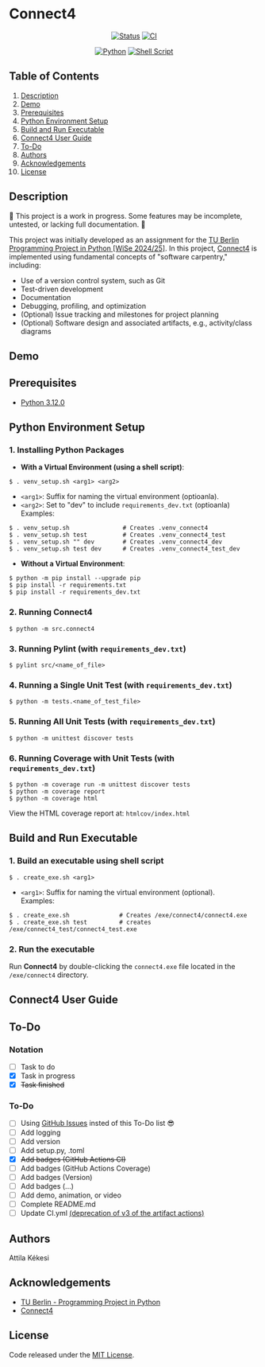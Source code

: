 # Connect4
<div align="center">

   [![Status](https://img.shields.io/badge/Status-in_progress-yellow.svg)](https://github.com/akekesi/connect4?tab=readme-ov-file#description)
   [![CI](https://github.com/akekesi/connect4/actions/workflows/ci.yml/badge.svg)](https://github.com/akekesi/connect4/actions)
</div>

<div align="center">

   [![Python](https://img.shields.io/badge/Python-3.12.0-blue)](https://www.python.org/downloads/release/python-3120/)
   [![Shell Script](https://img.shields.io/badge/Shell_Script-✔-blue)](https://en.wikipedia.org/wiki/Shell_script)
</div>

<!-- <p align="center">
   <a href="#demo" title="Click to view full-size GIF in Demo section">
      <img src="gif/connec4_demo.gif" alt="connec4_demo_gif">
  </a>
</p> -->

## Table of Contents
1. [Description](#description)
1. [Demo](#demo)
1. [Prerequisites](#prerequisites)
1. [Python Environment Setup](#python-environment-setup)
1. [Build and Run Executable](#build-and-run-executable)
1. [Connect4 User Guide](#connect4-user-guide)
1. [To-Do](#to-do)
1. [Authors](#authors)
1. [Acknowledgements](#acknowledgements)
1. [License](#license)

## Description
🚧 This project is a work in progress. Some features may be incomplete, untested, or lacking full documentation. 🚧  

This project was initially developed as an assignment for the [TU Berlin Programming Project in Python [WiSe 2024/25]](https://isis.tu-berlin.de/course/view.php?id=40758). In this project, [Connect4](https://en.wikipedia.org/wiki/Connect_Four) is implemented using fundamental concepts of "software carpentry," including:
- Use of a version control system, such as Git
- Test-driven development
- Documentation
- Debugging, profiling, and optimization
- (Optional) Issue tracking and milestones for project planning
- (Optional) Software design and associated artifacts, e.g., activity/class diagrams


## Demo
<!-- <p align="center">
  <img src="gif/connect4_demo_gif" alt="connect4_demo_gif">
</p> -->

## Prerequisites
- [Python 3.12.0](https://www.python.org/downloads/release/python-3120/)

## Python Environment Setup
### 1. Installing Python Packages
- **With a Virtual Environment (using a shell script)**:
```
$ . venv_setup.sh <arg1> <arg2>
```
   - `<arg1>`: Suffix for naming the virtual environment (optioanla).
   - `<arg2>`: Set to "dev" to include `requirements_dev.txt` (optioanla)  
   Examples:
   ```
   $ . venv_setup.sh               # Creates .venv_connect4
   $ . venv_setup.sh test          # Creates .venv_connect4_test
   $ . venv_setup.sh "" dev        # Creates .venv_connect4_dev
   $ . venv_setup.sh test dev      # Creates .venv_connect4_test_dev
   ```
- **Without a Virtual Environment**:
```
$ python -m pip install --upgrade pip
$ pip install -r requirements.txt
$ pip install -r requirements_dev.txt
```

### 2. Running Connect4
```
$ python -m src.connect4
```

### 3. Running Pylint (with `requirements_dev.txt`)
```
$ pylint src/<name_of_file>
```

### 4. Running a Single Unit Test (with `requirements_dev.txt`)
```
$ python -m tests.<name_of_test_file>
```

### 5. Running All Unit Tests (with `requirements_dev.txt`)
```
$ python -m unittest discover tests
```

### 6. Running Coverage with Unit Tests (with `requirements_dev.txt`)
```
$ python -m coverage run -m unittest discover tests
$ python -m coverage report
$ python -m coverage html
```
View the HTML coverage report at: `htmlcov/index.html`

## Build and Run Executable
### 1. Build an executable using shell script
```
$ . create_exe.sh <arg1>
```
   - `<arg1>`: Suffix for naming the virtual environment (optional).  
   Examples:
   ```
   $ . create_exe.sh              # Creates /exe/connect4/connect4.exe
   $ . create_exe.sh test         # creates /exe/connect4_test/connect4_test.exe
   ```

### 2. Run the executable
Run **Connect4** by double-clicking the `connect4.exe` file located in the `/exe/connect4` directory.

## Connect4 User Guide

## To-Do
### Notation
- [ ] Task to do
- [x] Task in progress
- [x] ~~Task finished~~

### To-Do
- [ ] Using [GitHub Issues](https://github.com/akekesi/Connect4/issues) insted of this To-Do list 😎
- [ ] Add logging
- [ ] Add version
- [ ] Add setup.py, .toml
- [x] ~~Add badges (GitHub Actions CI)~~
- [ ] Add badges (GitHub Actions Coverage)
- [ ] Add badges (Version)
- [ ] Add badges (...)
- [ ] Add demo, animation, or video
- [ ] Complete README.md
- [ ] Update CI.yml [(deprecation of v3 of the artifact actions)](https://github.blog/changelog/2024-04-16-deprecation-notice-v3-of-the-artifact-actions/)

## Authors
Attila Kékesi

## Acknowledgements
- [TU Berlin - Programming Project in Python](https://isis.tu-berlin.de/course/view.php?id=40758)
- [Connect4](https://en.wikipedia.org/wiki/Connect_Four)

## License
Code released under the [MIT License](https://github.com/akekesi/connect4/blob/main/LICENSE).
